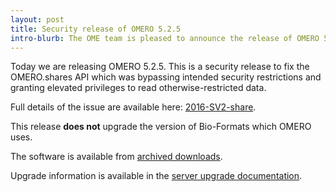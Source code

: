 ```yaml
---
layout: post
title: Security release of OMERO 5.2.5
intro-blurb: The OME team is pleased to announce the release of OMERO 5.2.5
---
```

Today we are releasing OMERO 5.2.5. This is a security release to fix
the OMERO.shares API which was bypassing intended security
restrictions and granting elevated privileges to read
otherwise-restricted data.

Full details of the issue are available here: [2016-SV2-share](https://www.openmicroscopy.org/site/products/omero/secvuln/2016-SV2-share).

This release **does not** upgrade the version of Bio-Formats which
OMERO uses.

The software is available from [archived
downloads](http://downloads.openmicroscopy.org/omero/5.2.5).

Upgrade information is available in the [server upgrade
documentation](http://www.openmicroscopy.org/site/support/omero5.2/sysadmins/server-upgrade.html).
